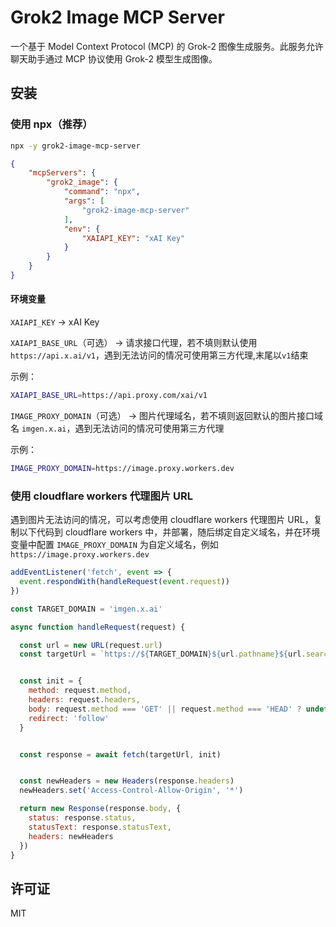 # Grok2 Image MCP Server

一个基于 Model Context Protocol (MCP) 的 Grok-2 图像生成服务。此服务允许聊天助手通过 MCP 协议使用 Grok-2 模型生成图像。

## 安装


### 使用 npx（推荐）

```bash
npx -y grok2-image-mcp-server
```

```json
{
    "mcpServers": {
        "grok2_image": {
            "command": "npx",
            "args": [
                "grok2-image-mcp-server"
            ],
            "env": {
                "XAIAPI_KEY": "xAI Key"
            }
        }
    }
}
```
#### 环境变量

`XAIAPI_KEY` -> xAI Key

`XAIAPI_BASE_URL`（可选） -> 请求接口代理，若不填则默认使用 `https://api.x.ai/v1`，遇到无法访问的情况可使用第三方代理,末尾以`v1`结束

示例：

```bash
XAIAPI_BASE_URL=https://api.proxy.com/xai/v1
```

`IMAGE_PROXY_DOMAIN`（可选） -> 图片代理域名，若不填则返回默认的图片接口域名 `imgen.x.ai`，遇到无法访问的情况可使用第三方代理

示例：

```bash
IMAGE_PROXY_DOMAIN=https://image.proxy.workers.dev
```

### 使用 cloudflare workers 代理图片 URL

遇到图片无法访问的情况，可以考虑使用 cloudflare workers 代理图片 URL，复制以下代码到 cloudflare workers 中，并部署，随后绑定自定义域名，并在环境变量中配置 `IMAGE_PROXY_DOMAIN` 为自定义域名，例如 `https://image.proxy.workers.dev`

```js
addEventListener('fetch', event => {
  event.respondWith(handleRequest(event.request))
})

const TARGET_DOMAIN = 'imgen.x.ai'

async function handleRequest(request) {

  const url = new URL(request.url)
  const targetUrl = `https://${TARGET_DOMAIN}${url.pathname}${url.search}`


  const init = {
    method: request.method,
    headers: request.headers,
    body: request.method === 'GET' || request.method === 'HEAD' ? undefined : request.body,
    redirect: 'follow'
  }


  const response = await fetch(targetUrl, init)


  const newHeaders = new Headers(response.headers)
  newHeaders.set('Access-Control-Allow-Origin', '*')

  return new Response(response.body, {
    status: response.status,
    statusText: response.statusText,
    headers: newHeaders
  })
}
```

## 许可证

MIT
